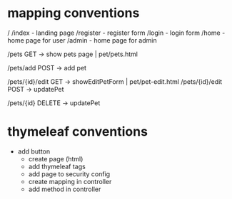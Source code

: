 # mapping conventions
/ /index - landing page
/register - register form
/login - login form
/home - home page for user
/admin - home page for admin

/pets               GET     -> show pets page   |   pet/pets.html

/pets/add           POST  -> add pet

/pets/{id}/edit     GET     -> showEditPetForm  |   pet/pet-edit.html
/pets/{id}/edit     POST    -> updatePet

/pets/{id}          DELETE  -> updatePet

# thymeleaf conventions
- add button
    - create page (html)
    - add thymeleaf tags
    - add page to security config
    - create mapping in controller
    - add method in controller
